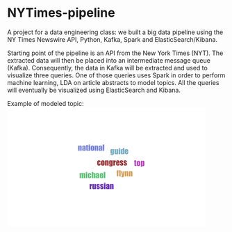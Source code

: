 # NYTimes-pipeline
A project for a data engineering class: we built a big data pipeline using the NY Times Newswire API, Python, Kafka, Spark and ElasticSearch/Kibana.

Starting point of the pipeline is an API from the New York Times (NYT). The extracted data will then be placed into an intermediate  message queue (Kafka). Consequently, the data in Kafka will be extracted and used to visualize three queries. One of those queries uses Spark in order to perform machine learning, LDA on article abstracts to model topics. All the queries will eventually be visualized using ElasticSearch and Kibana.

Example of modeled topic: ![topic](topic.png)
